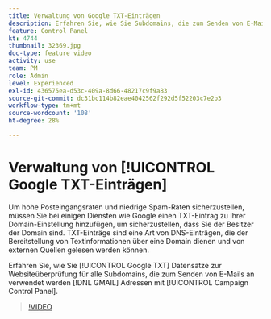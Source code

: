 ```yaml
---
title: Verwaltung von Google TXT-Einträgen
description: Erfahren Sie, wie Sie Subdomains, die zum Senden von E-Mails an GMAIL-Adressen über das Campaign Control Panel verwendet werden, einen Google TXT-Website-Überprüfungsdatensatz hinzufügen.
feature: Control Panel
kt: 4744
thumbnail: 32369.jpg
doc-type: feature video
activity: use
team: PM
role: Admin
level: Experienced
exl-id: 436575ea-d53c-409a-8d66-48217c9f9a83
source-git-commit: dc31bc114b82eae4042562f292d5f52203c7e2b3
workflow-type: tm+mt
source-wordcount: '108'
ht-degree: 28%

---
```


# Verwaltung von [!UICONTROL Google TXT-Einträgen]

Um hohe Posteingangsraten und niedrige Spam-Raten sicherzustellen, müssen Sie bei einigen Diensten wie Google einen TXT-Eintrag zu Ihrer Domain-Einstellung hinzufügen, um sicherzustellen, dass Sie der Besitzer der Domain sind. TXT-Einträge sind eine Art von DNS-Einträgen, die der Bereitstellung von Textinformationen über eine Domain dienen und von externen Quellen gelesen werden können.

Erfahren Sie, wie Sie [!UICONTROL Google TXT] Datensätze zur Websiteüberprüfung für alle Subdomains, die zum Senden von E-Mails an verwendet werden [!DNL GMAIL] Adressen mit [!UICONTROL Campaign Control Panel].

>[!VIDEO](https://video.tv.adobe.com/v/32369?quality=12)
